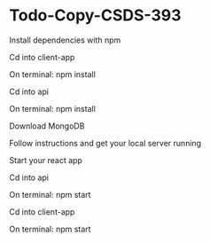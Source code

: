 # Todo-Copy-CSDS-393
Install dependencies with npm

Cd into client-app

On terminal: npm install

Cd into api 

On terminal: npm install

Download MongoDB

Follow instructions and get your local server running

Start your react app

Cd into api

On terminal: npm start

Cd into client-app

On terminal: npm start
